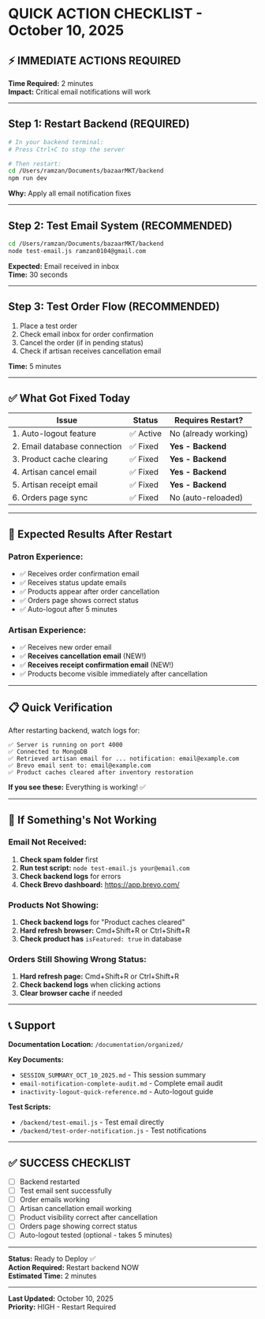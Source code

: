 # QUICK ACTION CHECKLIST - October 10, 2025

## ⚡ IMMEDIATE ACTIONS REQUIRED

**Time Required:** 2 minutes  
**Impact:** Critical email notifications will work

---

## Step 1: Restart Backend (REQUIRED)

```bash
# In your backend terminal:
# Press Ctrl+C to stop the server

# Then restart:
cd /Users/ramzan/Documents/bazaarMKT/backend
npm run dev
```

**Why:** Apply all email notification fixes

---

## Step 2: Test Email System (RECOMMENDED)

```bash
cd /Users/ramzan/Documents/bazaarMKT/backend
node test-email.js ramzan0104@gmail.com
```

**Expected:** Email received in inbox  
**Time:** 30 seconds

---

## Step 3: Test Order Flow (RECOMMENDED)

1. Place a test order
2. Check email inbox for order confirmation
3. Cancel the order (if in pending status)
4. Check if artisan receives cancellation email

**Time:** 5 minutes

---

## ✅ What Got Fixed Today

| Issue | Status | Requires Restart? |
|-------|--------|------------------|
| 1. Auto-logout feature | ✅ Active | No (already working) |
| 2. Email database connection | ✅ Fixed | **Yes - Backend** |
| 3. Product cache clearing | ✅ Fixed | **Yes - Backend** |
| 4. Artisan cancel email | ✅ Fixed | **Yes - Backend** |
| 5. Artisan receipt email | ✅ Fixed | **Yes - Backend** |
| 6. Orders page sync | ✅ Fixed | No (auto-reloaded) |

---

## 🎯 Expected Results After Restart

### Patron Experience:
- ✅ Receives order confirmation email
- ✅ Receives status update emails
- ✅ Products appear after order cancellation
- ✅ Orders page shows correct status
- ✅ Auto-logout after 5 minutes

### Artisan Experience:
- ✅ Receives new order email
- ✅ **Receives cancellation email** (NEW!)
- ✅ **Receives receipt confirmation email** (NEW!)
- ✅ Products become visible immediately after cancellation

---

## 📋 Quick Verification

After restarting backend, watch logs for:

```
✅ Server is running on port 4000
✅ Connected to MongoDB
✅ Retrieved artisan email for ... notification: email@example.com
✅ Brevo email sent to: email@example.com
✅ Product caches cleared after inventory restoration
```

**If you see these:** Everything is working! ✅

---

## 🚨 If Something's Not Working

### Email Not Received:

1. **Check spam folder** first
2. **Run test script:** `node test-email.js your@email.com`
3. **Check backend logs** for errors
4. **Check Brevo dashboard:** https://app.brevo.com/

### Products Not Showing:

1. **Check backend logs** for "Product caches cleared"
2. **Hard refresh browser:** Cmd+Shift+R or Ctrl+Shift+R
3. **Check product has** `isFeatured: true` in database

### Orders Still Showing Wrong Status:

1. **Hard refresh page:** Cmd+Shift+R or Ctrl+Shift+R
2. **Check backend logs** when clicking actions
3. **Clear browser cache** if needed

---

## 📞 Support

**Documentation Location:** `/documentation/organized/`

**Key Documents:**
- `SESSION_SUMMARY_OCT_10_2025.md` - This session summary
- `email-notification-complete-audit.md` - Complete email audit
- `inactivity-logout-quick-reference.md` - Auto-logout guide

**Test Scripts:**
- `/backend/test-email.js` - Test email directly
- `/backend/test-order-notification.js` - Test notifications

---

## ✅ SUCCESS CHECKLIST

- [ ] Backend restarted
- [ ] Test email sent successfully
- [ ] Order emails working
- [ ] Artisan cancellation email working
- [ ] Product visibility correct after cancellation
- [ ] Orders page showing correct status
- [ ] Auto-logout tested (optional - takes 5 minutes)

---

**Status:** Ready to Deploy ✅  
**Action Required:** Restart backend NOW  
**Estimated Time:** 2 minutes

---

**Last Updated:** October 10, 2025  
**Priority:** HIGH - Restart Required


